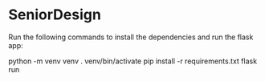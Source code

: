 # SeniorDesign

Run the following commands to install the dependencies and run the flask app:

python -m venv venv
. venv/bin/activate
pip install -r requirements.txt
flask run
